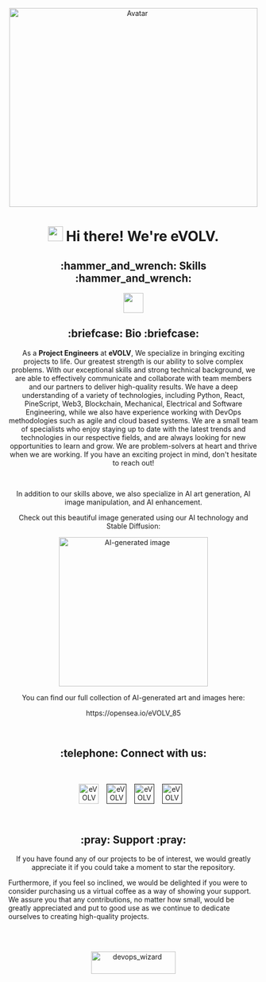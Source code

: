 <p align="center">
  <img src="https://github.com/fintechwizard/fintechwizard/assets/107593481/38b5f14a-7466-44a7-9725-1df810b836f6" alt="Avatar" width="500" height="400">
</p>
<h1 align="center"><img src="https://emojis.slackmojis.com/emojis/images/1531849430/4246/blob-sunglasses.gif?1531849430" width="30"/> <span> Hi there! We're eVOLV. </span> </h1>
<h2 align="center">:hammer_and_wrench: Skills :hammer_and_wrench:</h2>
<p align="center">
<img src="https://readme-typing-svg.herokuapp.com?vCenter=true&width=500&lines=Python,+React,+Web3,+DevOps;Trading,+Crypto,+Problem+Solving,+Agile;AI,+Engineering,+Machine+Learning,+Automation;Business+Analysis" height="40"/>
<p>
 <h2 align="center">:briefcase: Bio :briefcase:</h2>
<p align="center">
As a <b>Project Engineers</b> at <b>eVOLV</b>, We specialize in bringing exciting projects to life. Our greatest strength is our ability to solve complex problems. With our exceptional skills and strong technical background, we are able to effectively communicate and collaborate with team members and our partners to deliver high-quality results.
We have a deep understanding of a variety of technologies, including Python, React, PineScript, Web3, Blockchain, Mechanical, Electrical and Software Engineering, while we also have experience working with DevOps methodologies such as agile and cloud based systems.
We are a small team of specialists who enjoy staying up to date with the latest trends and technologies in our respective fields, and are always looking for new opportunities to learn and grow. We are problem-solvers at heart and thrive when we are working. If you have an exciting project in mind, don't hesitate to reach out!
</p>
<br>
<p align="center">
In addition to our skills above, we also specialize in AI art generation, AI image manipulation, and AI enhancement.
</p>
<p align="center">
Check out this beautiful image generated using our AI technology and Stable Diffusion:
</p>
<p align="center">
<img src="https://github.com/fintechwizard/fintechwizard/assets/107593481/2e6c7f21-319b-4975-b819-42d5e5b51a38" alt="AI-generated image" width="300" height="300">
<p/>

<p align="center">
You can find our full collection of AI-generated art and images here:
</p>
<p align="center">
https://opensea.io/eVOLV_85
</p>
<br>
<h2 align="center">:telephone: Connect with us: </h2>
<br>
<p align="center">
  <a href="https://twitter.com/eVOLV_85" target="blank"><img align="center" src="https://simpleicons.org/icons/x.svg" alt="eVOLV" height="40" width="40" /></a> &nbsp;&nbsp;
  <a href="" target="blank"><img align="center" src="https://user-images.githubusercontent.com/107593481/211128153-14a01943-13d2-47d5-93a7-c8eb7be1c257.svg" alt="eVOLV" height="40" width="40" /></a> &nbsp;&nbsp;
  <a href="" target="blank"><img align="center" src="https://cdn.jsdelivr.net/npm/simple-icons@3.0.1/icons/spotify.svg" alt="eVOLV" height="40" width="40" /></a>
  &nbsp;&nbsp;
  <a href="" target="blank"><img align="center" src="https://user-images.githubusercontent.com/107593481/211128154-93f08d3f-9c55-4a15-8997-f73747c7b24c.svg" alt="eVOLV" height="40" width="40" /></a> &nbsp;&nbsp;
</p>
<br>
<h2 align="center">:pray: Support :pray: </h2>
<p align="center">
If you have found any of our projects to be of interest, we would greatly appreciate it if you could take a moment to star the repository.

Furthermore, if you feel so inclined, we would be delighted if you were to consider purchasing us a virtual coffee as a way of showing your support. We assure you that any contributions, no matter how small, would be greatly appreciated and put to good use as we continue to dedicate ourselves to creating high-quality projects.
</p>
<br>
<br>
<p  align="center">
<a href="put link here" target="_blank"><img src="https://cdn.buymeacoffee.com/buttons/v2/default-yellow.png" height="45" width="170" alt="devops_wizard" /></a>
</p>
